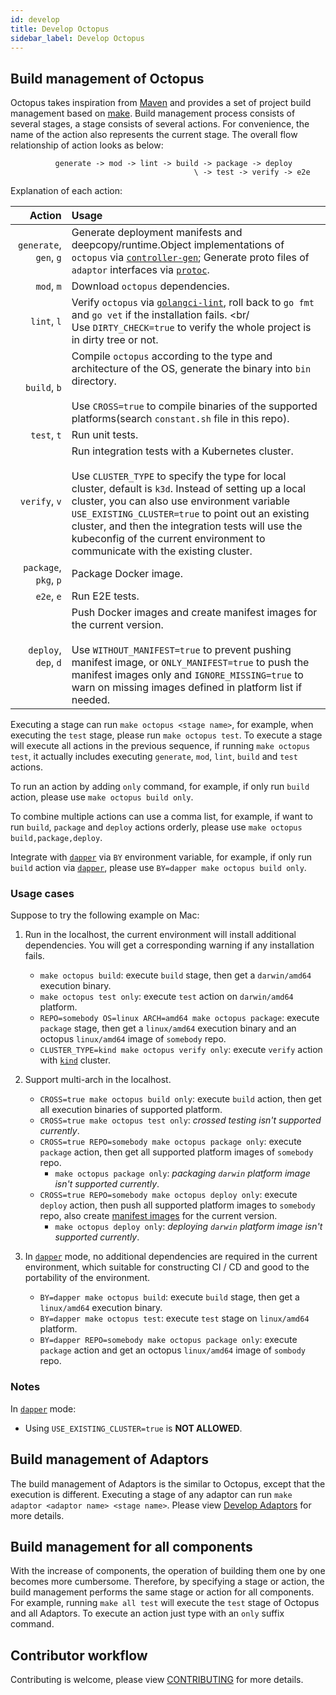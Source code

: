 ```yaml
---
id: develop
title: Develop Octopus
sidebar_label: Develop Octopus
---
```


## Build management of Octopus

Octopus takes inspiration from [Maven](https://maven.apache.org/) and provides a set of project build management based on [make](https://www.gnu.org/software/make/manual/make.html). Build management process consists of several stages, a stage consists of several actions. For convenience, the name of the action also represents the current stage. The overall flow relationship of action looks as below:

```text
          generate -> mod -> lint -> build -> package -> deploy
                                         \ -> test -> verify -> e2e
```

Explanation of each action:

| Action | Usage |
|---:|:---|
| `generate`, `gen`, `g` | Generate deployment manifests and deepcopy/runtime.Object implementations of `octopus` via [`controller-gen`](https://github.com/kubernetes-sigs/controller-tools/blob/master/cmd/controller-gen/main.go); Generate proto files of `adaptor` interfaces via [`protoc`](https://github.com/protocolbuffers/protobuf). |
| `mod`, `m` | Download `octopus` dependencies. |
| `lint`, `l` | Verify `octopus` via [`golangci-lint`](https://github.com/golangci/golangci-lint), roll back to `go fmt` and `go vet` if the installation fails. <br/<br/> Use `DIRTY_CHECK=true` to verify the whole project is in dirty tree or not. |
| `build`, `b` | Compile `octopus` according to the type and architecture of the OS, generate the binary into `bin` directory. <br/><br/> Use `CROSS=true` to compile binaries of the supported platforms(search `constant.sh` file in this repo). |
| `test`, `t` | Run unit tests. |
| `verify`, `v` | Run integration tests with a Kubernetes cluster. <br/><br/> Use `CLUSTER_TYPE` to specify the type for local cluster, default is `k3d`. Instead of setting up a local cluster, you can also use environment variable `USE_EXISTING_CLUSTER=true` to point out an existing cluster, and then the integration tests will use the kubeconfig of the current environment to communicate with the existing cluster. |
| `package`, `pkg`, `p` | Package Docker image. |
| `e2e`, `e` | Run E2E tests. |
| `deploy`, `dep`, `d` | Push Docker images and create manifest images for the current version. <br/><br/> Use `WITHOUT_MANIFEST=true` to prevent pushing manifest image, or `ONLY_MANIFEST=true` to push the manifest images only and `IGNORE_MISSING=true` to warn on missing images defined in platform list if needed. |

Executing a stage can run `make octopus <stage name>`, for example, when executing the `test` stage, please run `make octopus test`. To execute a stage will execute all actions in the previous sequence, if running `make octopus test`, it actually includes executing `generate`, `mod`, `lint`, `build` and `test` actions.

To run an action by adding `only` command, for example, if only run `build` action, please use `make octopus build only`.

To combine multiple actions can use a comma list, for example, if want to run `build`, `package` and `deploy` actions orderly, please use `make octopus build,package,deploy`.

Integrate with [`dapper`](https://github.com/rancher/dapper) via `BY` environment variable, for example, if only run `build` action via [`dapper`](https://github.com/rancher/dapper), please use `BY=dapper make octopus build only`. 

### Usage cases

Suppose to try the following example on Mac:

1. Run in the localhost, the current environment will install additional dependencies. You will get a corresponding warning if any installation fails.
    - `make octopus build`: execute `build` stage, then get a `darwin/amd64` execution binary.
    - `make octopus test only`: execute `test` action on `darwin/amd64` platform.
    - `REPO=somebody OS=linux ARCH=amd64 make octopus package`: execute `package` stage, then get a `linux/amd64` execution binary and an octopus `linux/amd64` image of `somebody` repo.
    - `CLUSTER_TYPE=kind make octopus verify only`: execute `verify` action with [`kind`](https://github.com/kubernetes-sigs/kind) cluster.

1. Support multi-arch in the localhost.
    - `CROSS=true make octopus build only`: execute `build` action, then get all execution binaries of supported platform.
    - `CROSS=true make octopus test only`: _crossed testing isn't supported currently_.
    - `CROSS=true REPO=somebody make octopus package only`: execute `package` action, then get all supported platform images of `somebody` repo.
        + `make octopus package only`: _packaging `darwin` platform image isn't supported currently_.
    - `CROSS=true REPO=somebody make octopus deploy only`: execute `deploy` action, then push all supported platform images to `somebody` repo, also create [manifest images](https://docs.docker.com/engine/reference/commandline/manifest/) for the current version.
        + `make octopus deploy only`: _deploying `darwin` platform image isn't supported currently_.
    
1. In [`dapper`](https://github.com/rancher/dapper) mode, no additional dependencies are required in the current environment, which suitable for constructing CI / CD and good to the portability of the environment.
    - `BY=dapper make octopus build`: execute `build` stage, then get a `linux/amd64` execution binary.
    - `BY=dapper make octopus test`: execute `test` stage on `linux/amd64` platform.
    - `BY=dapper REPO=somebody make octopus package only`: execute `package` action and get an octopus `linux/amd64` image of `sombody` repo.

### Notes

In [`dapper`](https://github.com/rancher/dapper) mode:
- Using `USE_EXISTING_CLUSTER=true` is **NOT ALLOWED**.

## Build management of Adaptors

The build management of Adaptors is the similar to Octopus, except that the execution is different. Executing a stage of any adaptor can run `make adaptor <adaptor name> <stage name>`. Please view [Develop Adaptors](../adaptors/develop.md) for more details.

## Build management for all components

With the increase of components, the operation of building them one by one becomes more cumbersome. Therefore, by specifying a stage or action, the build management performs the same stage or action for all components. For example, running `make all test` will execute the `test` stage of Octopus and all Adaptors. To execute an action just type with an `only` suffix command.

## Contributor workflow

Contributing is welcome, please view [CONTRIBUTING](https://github.com/cnrancher/octopus/blob/master/CONTRIBUTING.md) for more details.
